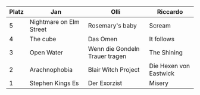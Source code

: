 Platz | Jan | Olli | Riccardo
------ | ------|------|----------
5      |Nightmare on Elm Street |Rosemary's baby                   |Scream
4      |The cube                | Das Omen                         |It follows 
3      |Open Water              | Wenn die Gondeln Trauer tragen   |The Shining
2      |Arachnophobia           | Blair Witch Project              |Die Hexen von Eastwick 
1      |Stephen Kings Es        | Der Exorzist                     |Misery
